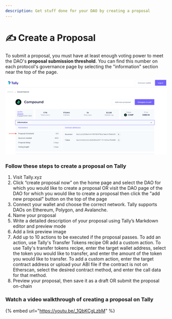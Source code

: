 ```yaml
---
description: Get stuff done for your DAO by creating a proposal
---
```


# ✍ Create a Proposal

To submit a proposal, you must have at least enough voting power to meet the DAO's **proposal submission threshold**. You can find this number on each protocol's governance page by selecting the "information" section near the top of the page.

![](<../../.gitbook/assets/image (103).png>)

### Follow these steps to create a proposal on Tally <a href="#c0cd" id="c0cd"></a>

1. Visit Tally.xyz
2. Click “create proposal now” on the home page and select the DAO for which you would like to create a proposal OR visit the DAO page of the DAO for which you would like to create a proposal then click the "add new proposal" button on the top of the page
3. Connect your wallet and choose the correct network. Tally supports DAOs on Ethereum, Polygon, and Avalanche.
4. Name your proposal
5. Write a detailed description of your proposal using Tally’s Markdown editor and preview mode
6. Add a link preview image
7. Add up to 10 actions to be executed if the proposal passes. To add an action, use Tally's Transfer Tokens recipe OR add a custom action. To use Tally's transfer tokens recipe, enter the target wallet address, select the token you would like to transfer, and enter the amount of the token you would like to transfer. To add a custom action, enter the target contract address or upload your ABI file if the contract is not on Etherscan, select the desired contract method, and  enter the call data for that method.
8. Preview your proposal, then save it as a draft OR submit the proposal on-chain

### Watch a video walkthrough of creating a proposal on Tally <a href="#7d8f" id="7d8f"></a>

{% embed url="https://youtu.be/_1QbKCgLzbM" %}
